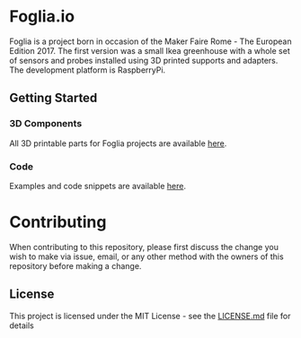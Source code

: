 # Foglia.io

Foglia is a project born in occasion of the Maker Faire Rome - The European Edition 2017. The first 
version was a small Ikea greenhouse with a whole set of sensors and probes installed using 3D printed 
supports and adapters. The development platform is RaspberryPi.


## Getting Started

### 3D Components
All 3D printable parts for Foglia projects are available [here](/projects).

### Code
Examples and code snippets are available [here](/examples).


# Contributing

When contributing to this repository, please first discuss the change you wish to make via issue,
email, or any other method with the owners of this repository before making a change. 

## License

This project is licensed under the MIT License - see the [LICENSE.md](LICENSE.md) file for details